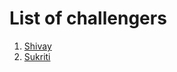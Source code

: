 # List of challengers
1. [Shivay](https://github.com/shivaylamba)
2. [Sukriti](https://github.com/sukriti-kuila)
